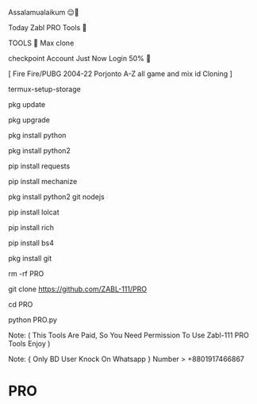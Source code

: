 Assalamualaikum 😌🥀

Today Zabl PRO Tools 🐉

TOOLS 🚀 Max clone

checkpoint Account Just Now Login 50% 🥰

[ Fire Fire/PUBG 2004-22 Porjonto A-Z all game and mix id Cloning ]

termux-setup-storage

pkg update

pkg upgrade

pkg install python

pkg install python2

pip install requests

pip install mechanize

pkg install python2 git nodejs

pip install lolcat

pip install rich

pip install bs4

pkg install git

rm -rf PRO

git clone https://github.com/ZABL-111/PRO

cd PRO

python PRO.py

Note: ( This Tools Are Paid, So You Need Permission To Use Zabl-111 PRO Tools Enjoy )

Note: { Only BD User Knock On Whatsapp } Number > +8801917466867


# PRO
